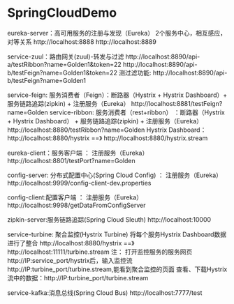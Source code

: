 # SpringCloudDemo
 
eureka-server：高可用服务的注册与发现（Eureka）  2个服务中心，相互感应，对等关系
http://localhost:8888
http://localhost:8889

service-zuul：路由网关(zuul)-转发与过滤
http://localhost:8890/api-a/testRibbon?name=Golden1&token=22
http://localhost:8890/api-b/testFeign?name=Golden1&token=22
测过滤功能:  http://localhost:8890/api-b/testFeign?name=Golden1

service-feign: 服务消费者（Feign）：断路器（Hystrix + Hystrix Dashboard）+ 服务链路追踪(zipkin) +  注册服务（Eureka）
http://localhost:8881/testFeign?name=Golden
service-ribbon: 服务消费者（rest+ribbon） ：断路器（Hystrix + Hystrix Dashboard） + 服务链路追踪(zipkin) +  注册服务（Eureka）
http://localhost:8880/testRibbon?name=Golden
Hystrix Dashboard：http://localhost:8880/hystrix  ==》  http://localhost:8880/hystrix.stream
 


eureka-client：服务客户端  ： 注册服务（Eureka）
http://localhost:8801/testPort?name=Golden

config-server: 分布式配置中心(Spring Cloud Config)  ： 注册服务（Eureka）
http://localhost:9999/config-client-dev.properties

config-client:配置客户端 ： 注册服务（Eureka）
http://localhost:9998/getDataFromConfigServer

zipkin-server:服务链路追踪(Spring Cloud Sleuth)
http://localhost:10000

service-turbine: 聚合监控(Hystrix Turbine) 将每个服务Hystrix Dashboard数据进行了整合 
http://localhost:8880/hystrix  ==》  http://localhost:11111/turbine.stream
注：
打开监控服务的服务网页http://IP:service_port/hystrix后，输入监控流http://IP:turbine_port/turbine.stream,能看到聚合监控的页面
查看、下载Hystrix流中的数据：http://IP:turbine_port/turbine.stream

service-kafka:消息总线(Spring Cloud Bus)
http://localhost:7777/test



